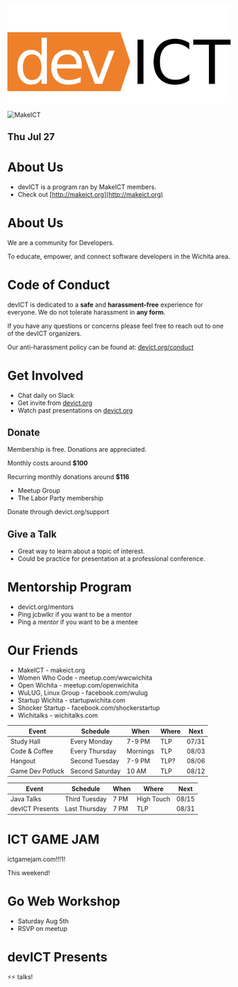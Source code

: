 ![devICT](https://raw.githubusercontent.com/devict/Graphics/master/devict-logo.png)

![MakeICT](http://makeict.org/wiki/images/e/ee/MakeICT-Logotype.svg)

## Thu Jul 27

# About Us
* devICT is a program ran by MakeICT members.
* Check out [http://makeict.org](http://makeict.org)


# About Us
We are a community for Developers.

To educate, empower, and connect software developers in the Wichita area.


# Code of Conduct
devICT is dedicated to a **safe** and **harassment-free** experience for
everyone. We do not tolerate harassment in **any form**.

If you have any questions or concerns please feel free to reach out to one
of the devICT organizers.

Our anti-harassment policy can be found at:
[devict.org/conduct](https://devict.org/conduct)



# Get Involved
* Chat daily on Slack
 * Get invite from [devict.org](http://devict.org)
* Watch past presentations on [devict.org](http://devict.org)


## Donate
Membership is free. Donations are appreciated.

Monthly costs around **$100**

Recurring monthly donations around **$116**

* Meetup Group
* The Labor Party membership

Donate through devict.org/support


## Give a Talk
* Great way to learn about a topic of interest.
* Could be practice for presentation at a professional conference.


# Mentorship Program

* devict.org/mentors
* Ping jcbwlkr if you want to be a mentor
* Ping a mentor if you want to be a mentee



# Our Friends

* MakeICT - makeict.org
* Women Who Code - meetup.com/wwcwichita
* Open Wichita - meetup.com/openwichita
* WuLUG, Linux Group - facebook.com/wulug
* Startup Wichita - startupwichita.com
* Shocker Startup - facebook.com/shockerstartup
* Wichitalks - wichitalks.com



| Event            | Schedule               | When     | Where      | Next  |
| ---------------- | ---------------------- | -------- | ---------- | ----- |
| Study Hall       | Every Monday           | 7-9 PM   | TLP        | 07/31 |
| Code & Coffee    | Every Thursday         | Mornings | TLP        | 08/03 |
| Hangout          | Second Tuesday         | 7-9 PM   | TLP?       | 08/06 |
| Game Dev Potluck | Second Saturday        | 10 AM    | TLP        | 08/12 |


| Event            | Schedule               | When     | Where      | Next  |
| ---------------- | ---------------------- | -------- | ---------- | ----- |
| Java Talks       | Third Tuesday          | 7 PM     | High Touch | 08/15 |
| devICT Presents  | Last Thursday          | 7 PM     | TLP        | 08/31 |


# ICT GAME JAM

ictgamejam.com!!!1!

This weekend!


# Go Web Workshop

* Saturday Aug 5th
* RSVP on meetup



# devICT Presents

⚡️⚡️ talks!

